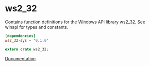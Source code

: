 # ws2_32 #
Contains function definitions for the Windows API library ws2_32. See winapi for types and constants.

```toml
[dependencies]
ws2_32-sys = "0.1.0"
```

```rust
extern crate ws2_32;
```

[Documentation](https://retep998.github.io/doc/ws2_32/)
